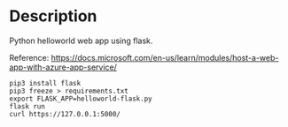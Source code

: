 # Description

Python helloworld web app using flask.

Reference: https://docs.microsoft.com/en-us/learn/modules/host-a-web-app-with-azure-app-service/

    pip3 install flask
    pip3 freeze > requirements.txt
    export FLASK_APP=helloworld-flask.py
    flask run
    curl https://127.0.0.1:5000/
